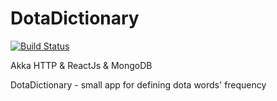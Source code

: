 # DotaDictionary

[![Build Status](https://travis-ci.org/fablerq/DotaDictionary.svg)](https://travis-ci.org/fablerq/DotaDictionary)

Akka HTTP & ReactJs & MongoDB

DotaDictionary - small app for defining dota words' frequency
